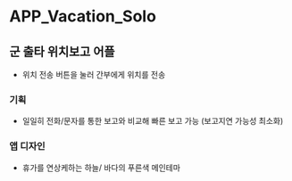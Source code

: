 # APP_Vacation_Solo

## 군 출타 위치보고 어플
- 위치 전송 버튼을 눌러 간부에게 위치를 전송
### 기획 
- 일일히 전화/문자를 통한 보고와 비교해 빠른 보고 가능 (보고지연 가능성 최소화)
### 앱 디자인
- 휴가를 연상케하는 하늘/ 바다의 푸른색 메인테마
